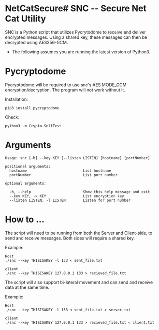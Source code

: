 # NetCatSecure# SNC -- Secure Net Cat Utility
SNC is a Python script that utilizes Pycrytodome to receive and deliver encrypted messages. Using a shared key, these messages can then be decrypted using AES256-GCM.
- The following assumes you are running the latest version of Python3.

# Pycryptodome
Pycryptodome will be required to use snc's AES MODE_GCM encryption/decryption. The program will not work without it.


Installation:
```
pip3 install pycryptodome
```
Check:
```
python3 -m Crypto.SelfTest
```


# Arguments
```
Usage: snc [-h] --key KEY [--listen LISTEN] [hostname] [portNumber]

positional arguments:
  hostname                          List hostname 
  portNumber                        List port number

optional arguments:

  -h, --help                        Show this help message and exit
  --key KEY, -k KEY                 List encryption key
  --listen LISTEN, -l LISTEN        Listen for port number
```

# How to ...
The script will need to be running from both the Server and Client-side, to send and receive messages. Both sides will require a shared key.

Example:

```
Host
./snc --key THISISAKEY -l 133 < sent_file.txt

client
./snc --key THISISAKEY 127.0.0.1 133 > recieved_file.txt
```

The script will also support bi-lateral movement and can send and receive data at the same time.

Example:
```
Host
./snc --key THISISAKEY -l 133 < sent_file.txt > server.txt

client
./snc --key THISISAKEY 127.0.0.1 133 > recieved_file.txt < client.txt
```
